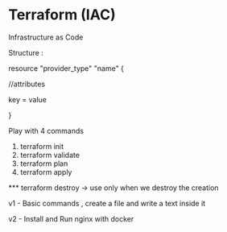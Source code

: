 # Terraform  (IAC)

Infrastructure as Code

Structure :

resource "provider_type" "name" {

 //attributes

 key = value
 
}


Play with 4 commands

1. terraform init
2. terraform validate
3. terraform plan
4. terraform apply

*** terraform destroy -> use only when we destroy the creation

v1 - Basic commands , create a file and write a text inside it

v2 - Install and Run nginx with docker 


